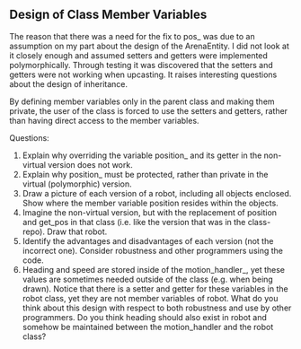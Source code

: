 ## Design of Class Member Variables

The reason that there was a need for the fix to pos_ was due to an assumption
on my part about the design of the ArenaEntity. I did not look at it closely
enough and assumed setters and getters were implemented polymorphically.
Through testing it was discovered that the setters and getters were not
working when upcasting. It raises interesting questions about the design of
inheritance.

By defining member variables only in the parent class and making them private,
the user of the class is forced to use the setters and getters, rather than
having direct access to the member variables.

Questions:

1. Explain why overriding the variable position\_ and its getter in the non-virtual version does not work.
2. Explain why position\_ must be protected, rather than private in the virtual (polymorphic) version.
3. Draw a picture of each version of a robot, including all objects enclosed. Show where the member variable
position resides within the objects.
4. Imagine the non-virtual version, but with the replacement of position and get_pos in that class (i.e. like the version that
was in the class-repo). Draw that robot.
5. Identify the advantages and disadvantages of each version (not the incorrect one). Consider robustness and other programmers
using the code.
6. Heading and speed are stored inside of the motion_handler\_, yet these values are sometimes needed outside of the class
(e.g. when being drawn). Notice that there is a setter and getter for these variables in the robot class, yet they are not member variables of robot. What do you think about this design with respect to both robustness and use by other programmers. Do you think heading should also exist in robot and somehow be maintained between the motion_handler and the robot class? 

